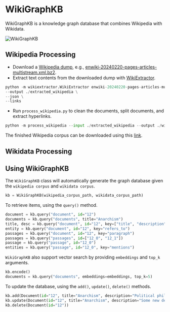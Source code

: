 # WikiGraphKB
WikiGraphKB is a knowledge graph database that combines Wikipedia with Wikidata.

![WikiGraphKB](https://github.com/panuthept/wiki_graph_kb/assets/28400944/e41187e4-48d7-40ae-a212-257b451cded3)


## Wikipedia Processing
- Download a [Wikipedia dump](https://dumps.wikimedia.org/enwiki/20240220/), e.g., [enwiki-20240220-pages-articles-multistream.xml.bz2](https://dumps.wikimedia.org/enwiki/20240220/enwiki-20240220-pages-articles-multistream.xml.bz2).
- Extract text contents from the downloaded dump with [WikiExtractor](https://github.com/attardi/wikiextractor/tree/master).
```python
python -m wikiextractor.WikiExtractor enwiki-20240220-pages-articles-multistream.xml.bz2 \
--output ./extracted_wikipedia \
--json \
--links
```
- Run `process_wikipedia.py` to clean the documents, split documents, and extract hyperlinks.
```python
python -m process_wikipedia --input ./extracted_wikipedia --output ./wikipedia_corpus
```

The finished Wikipedia corpus can be downloaded using this [link]().

## Wikidata Processing

## Using WikiGraphKB
The `WikiGraphKB` class will automatically generate the graph database given the `wikipedia corpus` and `wikidata corpus`.
```python
kb = WikiGraphKB(wikipedia_corpus_path, wikidata_corpus_path)
```
To retrieve items, using the `query()` method.
```python
document = kb.query("document", id="12")                                     # Retrieve the document whose id is '12'
documents = kb.query("documents", title="Anarchism")                         # Retrieve all documents whose title is 'Anarchism'
title, desc = kb.query("document", id="12", key=["title", "description"])    # Retrieve title and description of the document whose id is '12'
entity = kb.query("document", id="12", key="refers_to")                      # Retrieve the entity of the document whose id is '12'
passages = kb.query("document", id="12", key="paragraph")                    # Retrieve all passages in the document whose id is '12'
passages = kb.query("passages", id=["12_0", "12_1"])                         # Retrieve the first and second passages in the document whose id is '12'
passage = kb.query("passage", id="12_0")                                     # Retrieve the first passage in the document whose id is '12'
entities = kb.query("passage", id="12_0", key="mentions")                    # Retrieve all entities mentioned in the passage whose id is '12_0'
```
`WikiGraphKB` also support vector search by providing `embeddings` and `top_k` arguments.
```python
kb.encode()                                                                  # Encode knowledge using default encoder model
documents = kb.query("documents", embeddings=embeddings, top_k=5)            # Retrieve top-5 documents
```
To update the database, using the `add()`, `update()`, `delete()` methods.
```python
kb.add(Document(id="12", title="Anarchism", description="Political philosophy and movement"))     # Add a document
kb.update(Document(id="12", title="Anarchism", description="Some new description"))               # Update a document
kb.delete(Document(id="12"))                                                                      # Remove a document
```
